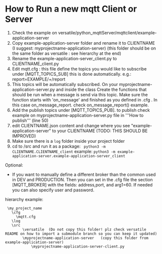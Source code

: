 # How to Run a new mqtt Client or Server

 1. Check the example on  versatile/python_mqttServer/mqttclient/example-application-server
 2. Copy example-application-server folder and rename it to CLIENTNAME (I suggest: myprojectname-application-server) (this folder should be on the same folder as versatile : see hierarchy at the end)
 3. Rename the example-application-server_client.py to CLIENTNAME_client.py
 4. Edit mqtt.cfg : this file define the topics you would like to subscribe under [MQTT_TOPICS_SUB] this is
done automatically. e.g.: report=EXAMPLE/+/report
 4. This topics will be automatically subscribed. On your myprojectname-application-server.py and inside the class Create the functions that should be run when a message is send via this topic. Make sure the function starts with 'on_message' and finished as you defined in .cfg . In this case on_message_report. check on_message_report() example.
 4. Add the publish topics under [MQTT_TOPICS_PUB]. to publish check example on myprojectname-application-server.py file in '''How to publish''' (line 50)
 5. edit CLIENTNAME.json content and change where you see "example-application-server" to your CLIENTNAME  (TODO: THIS SHOULD BE IMPROVED)
 6. Make sure there is a `log`  folder inside your project folder
 7. cd to /src and run it as a package: ` python3 -m CLIENTNAME.CLIENTNAME_client` example: `python3 -m example-application-server.example-application-server_client`

Optional:
  * If you want to manually define a different broker than the common used in DEV and PRODUCTION. Then you can set in the .cfg file the section [MQTT_BROKER] with the fields: address,port, and arg1=60. If needed you can also specify user and password.

hierarchy example:
 ```
  \my_project_name
    \cfg
      \mqtt.cfg
    \log
    \src
         \versatile  (Do not copy this folder! plz check versatile README on how to import a submodule branch so you can keep it updated)
         \myprojectname-application-server   (copy this folder from example-application-server)
             \myprojectname-application-server-client.py

 ```
